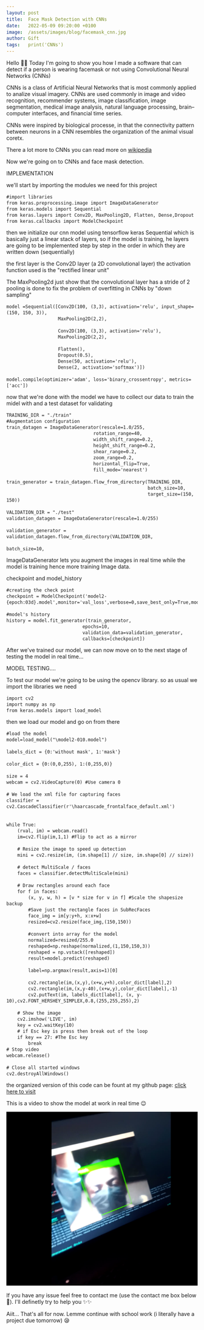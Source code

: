 ```yaml
---
layout: post
title:  Face Mask Detection with CNNs
date:   2022-05-09 09:20:00 +0100
image:  /assets/images/blog/facemask_cnn.jpg
author: Gift
tags:   print('CNNs')
---
```


Hello 👋🏿
Today I'm going to show you how I made a software that can detect if a person is wearing facemask or not using Convolutional Neural Networks (CNNs)

CNNs is a class of Artificial Neural Networks that is most commonly applied to analize visual imagery. CNNs are used commonly in image and video recognition,
recommender systems, image classification, image segmentation, medical image analysis, natural language processing, brain–computer interfaces, and financial time series.

CNNs were inspired by biological processe, in that the connectivity pattern between neurons in a CNN resembles the organization of the animal visual coretx.

There a lot more to CNNs you can read more on [wikipedia](https://en.wikipedia.org/wiki/Convolutional_neural_network)

Now we're going on to CNNs and face mask detection.

IMPLEMENTATION

we'll start by importing the modules we need for this project

    #import libraries
    from keras.preprocessing.image import ImageDataGenerator
    from keras.models import Sequential
    from keras.layers import Conv2D, MaxPooling2D, Flatten, Dense,Dropout
    from keras.callbacks import ModelCheckpoint


then we initialize our cnn model
using tensorflow keras Sequential which is basically just a linear stack of layers, so if the model is training,
he layers are going to be implemented step by step in the order in which they are written down (sequentially)

the first layer is the Conv2D layer (a 2D convolutional layer)
the activation function used is the "rectified linear unit" 

The MaxPooling2d just show that the convolutional layer has a stride of 2
pooling is done to fix the problem of overfitting in CNNs by "down sampling" 

    model =Sequential([Conv2D(100, (3,3), activation='relu', input_shape=(150, 150, 3)),
                       MaxPooling2D(2,2),
        
                       Conv2D(100, (3,3), activation='relu'),
                       MaxPooling2D(2,2),
        
                       Flatten(),
                       Dropout(0.5),
                       Dense(50, activation='relu'),
                       Dense(2, activation='softmax')])

    model.compile(optimizer='adam', loss='binary_crossentropy', metrics=['acc'])


now that we're done with the model we have to collect our data to train the midel with and a test dataset for validating

    TRAINING_DIR = "./train"
    #Augmentation configuration
    train_datagen = ImageDataGenerator(rescale=1.0/255,
                                    rotation_range=40,
                                    width_shift_range=0.2,
                                    height_shift_range=0.2,
                                    shear_range=0.2,
                                    zoom_range=0.2,
                                    horizontal_flip=True,
                                    fill_mode='nearest')

    train_generator = train_datagen.flow_from_directory(TRAINING_DIR, 
                                                        batch_size=10, 
                                                        target_size=(150, 150))

    VALIDATION_DIR = "./test"
    validation_datagen = ImageDataGenerator(rescale=1.0/255)

    validation_generator = validation_datagen.flow_from_directory(VALIDATION_DIR, 
                                                                batch_size=10, 

ImageDataGenerator lets you augment the images in real time while the model is training hence more training Image data.

checkpoint and model_history

    #creating the check point
    checkpoint = ModelCheckpoint('model2-{epoch:03d}.model',monitor='val_loss',verbose=0,save_best_only=True,mode='auto')

    #model's history
    history = model.fit_generator(train_generator,
                                epochs=10,
                                validation_data=validation_generator,
                                callbacks=[checkpoint])


After we've trained our model, we can now move on to the next stage of testing the model in real time...

MODEL TESTING....

To test our model we're going to be using the opencv library. so as usual we import the libraries we need

    import cv2
    import numpy as np
    from keras.models import load_model

then we load our model and go on from there

    #load the model
    model=load_model("\model2-010.model")

    labels_dict = {0:'without mask', 1:'mask'}

    color_dict = {0:(0,0,255), 1:(0,255,0)}
    
    size = 4
    webcam = cv2.VideoCapture(0) #Use camera 0

    # We load the xml file for capturing faces
    classifier = cv2.CascadeClassifier(r'\haarcascade_frontalface_default.xml')


    while True:
        (rval, im) = webcam.read()
        im=cv2.flip(im,1,1) #Flip to act as a mirror

        # Resize the image to speed up detection
        mini = cv2.resize(im, (im.shape[1] // size, im.shape[0] // size))

        # detect MultiScale / faces 
        faces = classifier.detectMultiScale(mini)

        # Draw rectangles around each face
        for f in faces:
            (x, y, w, h) = [v * size for v in f] #Scale the shapesize backup
            #Save just the rectangle faces in SubRecFaces
            face_img = im[y:y+h, x:x+w]
            resized=cv2.resize(face_img,(150,150))

            #convert into array for the model
            normalized=resized/255.0
            reshaped=np.reshape(normalized,(1,150,150,3))
            reshaped = np.vstack([reshaped])
            result=model.predict(reshaped)
            
            label=np.argmax(result,axis=1)[0]
        
            cv2.rectangle(im,(x,y),(x+w,y+h),color_dict[label],2)
            cv2.rectangle(im,(x,y-40),(x+w,y),color_dict[label],-1)
            cv2.putText(im, labels_dict[label], (x, y-10),cv2.FONT_HERSHEY_SIMPLEX,0.8,(255,255,255),2)
            
        # Show the image
        cv2.imshow('LIVE', im)
        key = cv2.waitKey(10)
        # if Esc key is press then break out of the loop 
        if key == 27: #The Esc key
            break
    # Stop video
    webcam.release()

    # Close all started windows
    cv2.destroyAllWindows()

the organized version of this code can be fount at my github page: [click here to visit](https://github.com/Gift-py/FaceMasks)

This is a video to show the model at work in real time 😉

[![Code Run!](/assets/images/blog/mask_pic.jpg)](/assets/images/blog/mask_video.mp4 "Model Video")

If you have any issue feel free to contact me (use the contact me box below 👀). I'll definetly try to help you ✨✨

Aiit... That's all for now.
Lemme continue with school work (i literally have a project due tomorrow) 😪